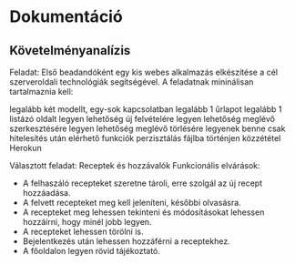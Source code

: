 # Dokumentáció

## Követelményanalízis

Feladat: 
Első beadandóként egy kis webes alkalmazás elkészítése a cél szerveroldali technológiák segítségével. A feladatnak mininálisan tartalmaznia kell:

legalább két modellt, egy-sok kapcsolatban
legalább 1 űrlapot
legalább 1 listázó oldalt
legyen lehetőség új felvételére
legyen lehetőség meglévő szerkesztésére
legyen lehetőség meglévő törlésére
legyenek benne csak hitelesítés után elérhető funkciók
perzisztálás fájlba történjen
közzététel Herokun

Választott feladat: Receptek és hozzávalók
Funkcionális elvárások:
- A felhaszáló recepteket szeretne tároli, erre szolgál az új recept hozzáadása.
- A felvett recepteket meg kell jeleníteni, későbbi olvasásra.
- A recepteket meg lehessen tekinteni és módosításokat lehessen hozzáírni, hogy minél jobb legyen.
- A recepteket lehessen törölni is.
- Bejelentkezés után lehessen hozzáférni a receptekhez.
- A főoldalon legyen rövid tájékoztató.
